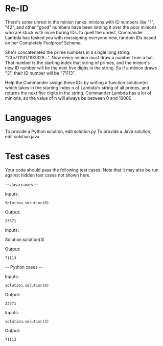 Re-ID
=====

There's some unrest in the minion ranks: minions with ID numbers like 
"1", "42", and other "good" numbers have been lording it over the 
poor minions who are stuck with more boring IDs. to quell the unrest, 
Commander Lambda has tasked you with reassigning everyone new, random 
IDs based on her Completely Foolproof Scheme.

She's concatenated the prime numbers in a single long string: 
"2357111317192329...". Now every minion must draw a number from a 
hat. That number is the starting index that string of primes, and the 
minion's new ID number will be the next five digits in the string. So 
if a minion draws "3", their ID number will be "71113".

Help the Commander assign these IDs by writing a function solution(n) 
which takes in the starting index n of Lambda's string of all primes,
and returns the next five digits in the string. Commander Lambda has 
a lot of minions, so the value of n will always be between 0 and 
10000.

Languages
=========

To provide a Python solution, edit solution.py
To provide a Java solution, edit solution.java

Test cases
==========
Your code should pass the following test cases.
Note that it may also be run against hidden test cases not shown here.

-- Java cases --

Inputs:

    Solution.solution(0)

Output:

    23571

Inputs:

Solution.solution(3)

Output:

    71113

-- Python cases --

Inputs:

    solution.solution(0)

Output:

    23571

Inputs:

    solution.solution(3)

Output:

    71113

